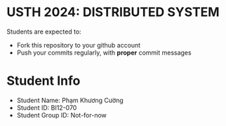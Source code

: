 USTH 2024: DISTRIBUTED SYSTEM
=====================================================

Students are expected to:
* Fork this repository to your github account
* Push your commits regularly, with **proper** commit messages


Student Info
=========================

* Student Name: Phạm Khương Cường
* Student ID: BI12-070
* Student Group ID: Not-for-now
